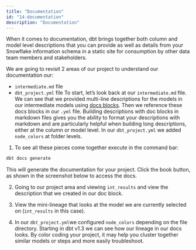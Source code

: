 ```yaml
---
title: "Documentation" 
id: "14-documentation"
description: "Documentation"
---
```

When it comes to documentation, dbt brings together both column and model level descriptions that you can provide as well as details from your Snowflake information schema in a static site for consumption by other data team members and stakeholders.

We are going to revisit 2 areas of our project to understand our documentation our:

- `intermediate.md` file
- `dbt_project.yml` file
To start, let’s look back at our `intermediate.md` file. We can see that we provided multi-line descriptions for the models in our intermediate models using [docs blocks](/docs/collaborate/documentation#using-docs-blocks). Then we reference these docs blocks in our `.yml` file. Building descriptions with doc blocks in markdown files gives you the ability to format your descriptions with markdown and are particularly helpful when building long descriptions, either at the column or model level. In our `dbt_project.yml` we added `node_colors` at folder levels.

1. To see all these pieces come together execute in the command bar:
  ```bash
  dbt docs generate
  ``` 
  This will generate the documentation for your project. Click the book button, as shown in the screenshot below to access the docs.
  <Lightbox src="/img/guides/dbt-ecosystem/dbt-python-snowpark/14-documentation/1-docs-icon.png" title="dbt docs book icon"/>

2. Going to our project area and viewing `int_results` and view the description that we created in our doc block.
  <Lightbox src="/img/guides/dbt-ecosystem/dbt-python-snowpark/14-documentation/2-view-docblock-description.png" title="Docblock description within docs site"/>

3. View the mini-lineage that looks at the model we are currently selected on (`int_results` in this case).
  <Lightbox src="/img/guides/dbt-ecosystem/dbt-python-snowpark/14-documentation/3-mini-lineage-docs.png" title="Mini lineage view on docs site"/>

4. In our `dbt_project.yml`we configured `node_colors` depending on the file directory. Starting in dbt v1.3 we can see how our lineage in our docs looks. By color coding your project, it may help you cluster together similar models or steps and more easily troubleshoot.
  <Lightbox src="/img/guides/dbt-ecosystem/dbt-python-snowpark/14-documentation/4-full-dag-docs.png" title="Full project DAG on docs site"/>